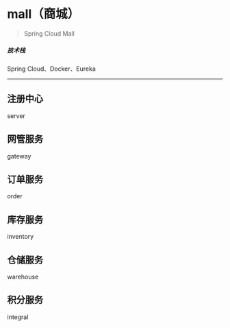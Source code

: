# mall（商城）

> Spring Cloud Mall

##### 技术栈

Spring Cloud、Docker、Eureka

------

## 注册中心

server

## 网管服务

gateway

## 订单服务

order

## 库存服务

inventory

## 仓储服务

warehouse

## 积分服务

integral
